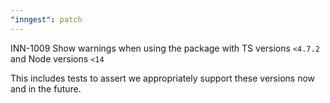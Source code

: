 ```yaml
---
"inngest": patch
---
```


INN-1009 Show warnings when using the package with TS versions `<4.7.2` and Node versions `<14`

This includes tests to assert we appropriately support these versions now and in the future.
